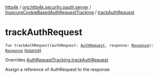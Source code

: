 [http4k](../../index.md) / [org.http4k.security.oauth.server](../index.md) / [InsecureCookieBasedAuthRequestTracking](index.md) / [trackAuthRequest](./track-auth-request.md)

# trackAuthRequest

`fun trackAuthRequest(authRequest: `[`AuthRequest`](../-auth-request/index.md)`, response: `[`Response`](../../org.http4k.core/-response/index.md)`): `[`Response`](../../org.http4k.core/-response/index.md) [(source)](https://github.com/http4k/http4k/blob/master/http4k-security-oauth/src/main/kotlin/org/http4k/security/oauth/server/InsecureCookieBasedAuthRequestTracking.kt#L10)

Overrides [AuthRequestTracking.trackAuthRequest](../-auth-request-tracking/track-auth-request.md)

Assign a reference of AuthRequest to the response

